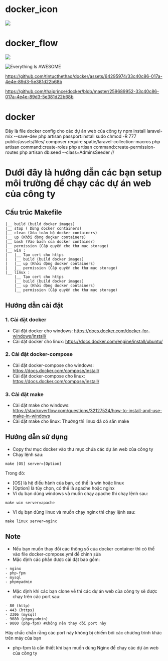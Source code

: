 # docker_icon
![](https://github.com/tintucthethao/docker/blob/master/docker_icon.jpg)
# docker_flow
![](https://github.com/tintucthethao/docker/blob/master/docker_flow.png)

![Everything Is AWESOME](https://www.youtube.com/watch?v=StTqXEQ2l-Y "Everything Is AWESOME")

https://github.com/tintucthethao/docker/assets/64295974/33c40c86-017a-4e4e-89d3-5e381d22b68b

https://github.com/thaiprince/docker/blob/master/259689952-33c40c86-017a-4e4e-89d3-5e381d22b68b
# docker
Đây là file docker config cho các dự án web của công ty
npm install laravel-mix --save-dev
php artisan passport:install
sudo chmod -R 777 public/assets/files/
composer require spatie/laravel-collection-macros
php artisan command:create-roles
php artisan command:create-permission-routes
php artisan db:seed --class=AdminsSeeder
//

# Dưới đây là hướng dẫn các bạn setup môi trường để chạy các dự án web của công ty
## Cấu trúc Makefile
```
|__ build (build docker images)
|__ stop ( Dừng docker containers)
|__ clean (Xóa toàn bộ docker containers)
|__ up (Khởi động docker containers)
|__ bash (Vào bash của docker container)
|__ permission (Cấp quyền cho thư mục storage)
|__ win :
|   |__ Tạo cert cho https
|   |__ build (build docker images)
|   |__ up (Khởi động docker containers)
|   |__ permission (Cấp quyền cho thư mục storage)
|__ linux :
    |__ Tạo cert cho https
    |__ build (build docker images)
    |__ up (Khởi động docker containers)
    |__ permission (Cấp quyền cho thư mục storage)
```
## Hướng dẫn cài đặt
### 1. Cài đặt docker
- Cài đặt docker cho windows: https://docs.docker.com/docker-for-windows/install/
- Cài đặt docker cho linux: https://docs.docker.com/engine/install/ubuntu/
### 2. Cài đặt docker-compose
- Cài đặt docker-compose cho windows: https://docs.docker.com/compose/install/
- Cài đặt docker-compose cho linux: https://docs.docker.com/compose/install/
### 3. Cài đặt make
- Cài đặt make cho windows: https://stackoverflow.com/questions/32127524/how-to-install-and-use-make-in-windows
- Cài đặt make cho linux: Thường thì linux đã có sẵn make

## Hướng dẫn sử dụng
- Copy thư mục docker vào thư mục chứa các dự án web của công ty
- Chạy lệnh sau:
```
make [OS] server=[Option]
```
Trong đó:
- [OS] là hệ điều hành của bạn, có thể là win hoặc linux
- [Option] là tùy chọn, có thể là apache hoặc nginx
- Ví dụ bạn dùng windows và muốn chạy apache thì chạy lệnh sau:
```
make win server=apache
```
- Ví dụ bạn dùng linux và muốn chạy nginx thì chạy lệnh sau:
```
make linux server=nginx
```

## Note
- Nếu bạn muốn thay đổi các thông số của docker container thì có thể vào file docker-compose.yml để chỉnh sửa
- Mặc định các phần được cài đặt bao gồm:
```
- nginx
- php-fpm
- mysql
- phpmyadmin
```
- Mặc định khi các bạn clone về thì các dự án web của công ty sẽ được chạy trên các port sau:
```
- 80 (http)
- 443 (https)
- 3306 (mysql)
- 9080 (phpmyadmin)
- 9000 (php-fpm) #Không nên thay đổi port này
```
Hãy chắc chắn rằng các port này không bị chiếm bởi các chương trình khác trên máy của bạn
- php-fpm là cần thiết khi bạn muốn dùng Nginx để chạy các dự án web của công ty
